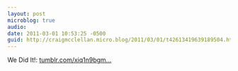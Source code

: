 ```yaml
---
layout: post
microblog: true
audio: 
date: 2011-03-01 10:53:25 -0500
guid: http://craigmcclellan.micro.blog/2011/03/01/t42613419639189504.html
---
```

We Did It!: [tumblr.com/xiq1n9bgm...](http://tumblr.com/xiq1n9bgm4)
